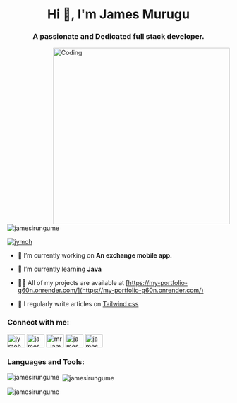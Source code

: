 
<h1 align="center">Hi 👋, I'm James Murugu</h1>
<h3 align="center">A passionate and Dedicated full stack developer.</h3>
<img align="right" alt="Coding" width="400" src="https://images.squarespace-cdn.com/content/v1/5769fc401b631bab1addb2ab/1541580975837-LGDSGDVK6EI6PD4KK4W5/python-2.gif">

<p align="left"> <img src="https://komarev.com/ghpvc/?username=jamesirungume&label=Profile%20views&color=0e75b6&style=flat" alt="jamesirungume" /> </p>

<p align="left"> <a href="https://twitter.com/jymoh" target="blank"><img src="https://img.shields.io/twitter/follow/jymoh?logo=twitter&style=for-the-badge" alt="jymoh" /></a> </p>

- 🔭 I’m currently working on **An exchange mobile app.**

- 🌱 I’m currently learning **Java**

- 👨‍💻 All of my projects are available at [https://my-portfolio-g60n.onrender.com/](https://my-portfolio-g60n.onrender.com/)

- 📝 I regularly write articles on [Tailwind css](https://my-portfolio-g60n.onrender.com/)

<h3 align="left">Connect with me:</h3>
<p align="left">
<a href="https://twitter.com/jymoh" target="blank"><img align="center" src="https://raw.githubusercontent.com/rahuldkjain/github-profile-readme-generator/master/src/images/icons/Social/twitter.svg" alt="jymoh" height="30" width="40" /></a>
<a href="https://linkedin.com/in/jamesmurugu" target="blank"><img align="center" src="https://raw.githubusercontent.com/rahuldkjain/github-profile-readme-generator/master/src/images/icons/Social/linked-in-alt.svg" alt="james murugu" height="30" width="40" /></a>
<a href="https://instagram.com/mr_james_mee" target="blank"><img align="center" src="https://raw.githubusercontent.com/rahuldkjain/github-profile-readme-generator/master/src/images/icons/Social/instagram.svg" alt="mr_james_mee" height="30" width="40" /></a>
<a href="https://www.hackerrank.com/jamesmurugu" target="blank"><img align="center" src="https://raw.githubusercontent.com/rahuldkjain/github-profile-readme-generator/master/src/images/icons/Social/hackerrank.svg" alt="james murugu" height="30" width="40" /></a>
<a href="https://www.leetcode.com/jamesmurugu" target="blank"><img align="center" src="https://raw.githubusercontent.com/rahuldkjain/github-profile-readme-generator/master/src/images/icons/Social/leet-code.svg" alt="james murugu" height="30" width="40" /></a>
</p>

<h3 align="left">Languages and Tools:</h3>
<!-- Your list of languages and tools here -->

<p><img align="left" src="https://github-readme-stats.vercel.app/api/top-langs?username=jamesirungume&show_icons=true&locale=en&layout=compact" alt="jamesirungume" /></p>

<p>&nbsp;<img align="center" src="https://github-readme-stats.vercel.app/api?username=jamesirungume&show_icons=true&locale=en" alt="jamesirungume" /></p>

<p><img align="center" src="https://github-readme-streak-stats.herokuapp.com/?user=jamesirungume&" alt="jamesirungume" /></p>
